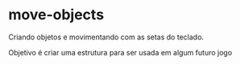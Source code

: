 # move-objects

Criando objetos e movimentando com as setas do teclado.<br>

Objetivo é criar uma estrutura para ser usada em algum futuro jogo

